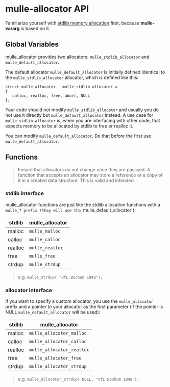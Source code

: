 # mulle-allocator API

Familiarize yourself with [stdlib memory allocation](//wikipedia.org/wiki/C_dynamic_memory_allocation) first, because **mulle-vararg** is based on it.


## Global Variables

mulle_allocator provides two allocators: `mulle_stdlib_allocator` and
`mulle_default_allocator`.

The default allocator `mulle_default_allocator` is initially defined identical
to the `mulle_stdlib_allocator` allocator, which is defined like this:

```
struct mulle_allocator   mulle_stdlib_allocator =
{
   calloc, realloc, free, abort, NULL
};
```

Your code should not modify `mulle_stdlib_allocator` and usually you do not use
it directly but `mulle_default_allocator` instead. A use case for
`mulle_stdlib_allocator` is, when you are interfacing with other code, that
expects memory to be allocated by stdlib to free or realloc it.

You can modify `mulle_default_allocator`. Do that before the first use
`mulle_default_allocator`.


## Functions

> Ensure that allocators do not change once they are passsed. A function
> that accepts an allocator may store a reference or a copy of it in a
> created data structure.
> This is valid and intended.


### stdlib interface

mulle_allocator functions are just like the stdlib allocation
functions with a `mulle_? prefix (they will use the `mulle_default_allocator`):

stdlib  | mulle_allocator
--------|--------------------------
malloc  | `mulle_malloc`
calloc  | `mulle_calloc`
realloc | `mulle_realloc`
free    | `mulle_free`
strdup  | `mulle_strdup`

> e.g. `mulle_strdup( "VfL Bochum 1848");`


### allocator interface

If you want to specify a custom allocator, you use the `mulle_allocator` prefix
and a pointer to your allocator as the first parameter (if the pointer is NULL
`mulle_default_allocator` will be used):

stdlib  | mulle_allocator
--------|--------------------------
malloc  | `mulle_allocator_malloc`
calloc  | `mulle_allocator_calloc`
realloc | `mulle_allocator_realloc`
free    | `mulle_allocator_free`
strdup  | `mulle_allocator_strdup`


> e.g. `mulle_allocator_strdup( NULL, "VfL Bochum 1848");`


